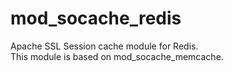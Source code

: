 mod_socache_redis
=============
Apache SSL Session cache module for Redis.  
This module is based on mod_socache_memcache.
